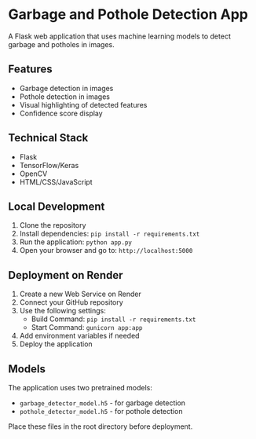 # Garbage and Pothole Detection App

A Flask web application that uses machine learning models to detect garbage and potholes in images.

## Features

- Garbage detection in images
- Pothole detection in images
- Visual highlighting of detected features
- Confidence score display

## Technical Stack

- Flask
- TensorFlow/Keras
- OpenCV
- HTML/CSS/JavaScript

## Local Development

1. Clone the repository
2. Install dependencies: `pip install -r requirements.txt`
3. Run the application: `python app.py`
4. Open your browser and go to: `http://localhost:5000`

## Deployment on Render

1. Create a new Web Service on Render
2. Connect your GitHub repository
3. Use the following settings:
   - Build Command: `pip install -r requirements.txt`
   - Start Command: `gunicorn app:app`
4. Add environment variables if needed
5. Deploy the application

## Models

The application uses two pretrained models:
- `garbage_detector_model.h5` - for garbage detection
- `pothole_detector_model.h5` - for pothole detection

Place these files in the root directory before deployment. 